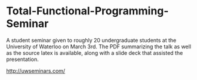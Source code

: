 # Total-Functional-Programming-Seminar

A student seminar given to roughly 20 undergraduate students at the University of Waterloo on March 3rd. The PDF summarizing the talk as well as the source latex is available, along with a slide deck that assisted the presentation.

http://uwseminars.com/
